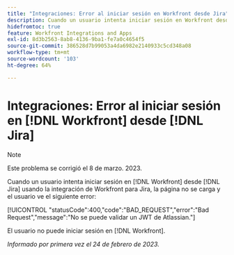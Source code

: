 ```yaml
---
title: "Integraciones: Error al iniciar sesión en Workfront desde Jira"
description: Cuando un usuario intenta iniciar sesión en Workfront desde Jira utilizando la integración de Workfront para Jira, la página no se carga y el usuario ve un error.
hidefromtoc: true
feature: Workfront Integrations and Apps
exl-id: 8d3b2563-8ab8-4136-9ba1-fe7a0c4654f5
source-git-commit: 386528d7b99053a4da6982e2140933c5cd348a08
workflow-type: tm+mt
source-wordcount: '103'
ht-degree: 64%

---
```


# Integraciones: Error al iniciar sesión en [!DNL Workfront] desde [!DNL Jira]

>[!NOTE]
>
>Este problema se corrigió el 8 de marzo. 2023.

Cuando un usuario intenta iniciar sesión en [!DNL Workfront] desde [!DNL Jira] usando la integración de Workfront para Jira, la página no se carga y el usuario ve el siguiente error:

[!UICONTROL &quot;statusCode&quot;:400,&quot;code&quot;:&quot;BAD_REQUEST&quot;,&quot;error&quot;:&quot;Bad Request&quot;,&quot;message&quot;:&quot;No se puede validar un JWT de Atlassian.&quot;]

El usuario no puede iniciar sesión en [!DNL Workfront].

_Informado por primera vez el 24 de febrero de 2023._
